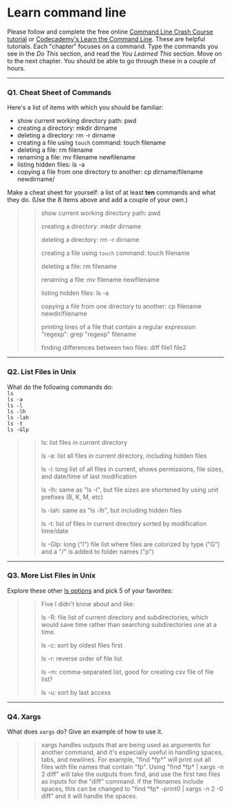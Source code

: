 # Learn command line

Please follow and complete the free online [Command Line Crash Course
tutorial](https://web.archive.org/web/20160708171659/http://cli.learncodethehardway.org/book/) or [Codecademy's Learn the Command Line](https://www.codecademy.com/learn/learn-the-command-line). These are helpful tutorials. Each "chapter" focuses on a command. Type the commands you see in the _Do This_ section, and read the _You Learned This_ section. Move on to the next chapter. You should be able to go through these in a couple of hours.

---

### Q1.  Cheat Sheet of Commands  

Here's a list of items with which you should be familiar:  
* show current working directory path: pwd
* creating a directory: mkdir dirname
* deleting a directory: rm -r dirname
* creating a file using `touch` command: touch filename
* deleting a file: rm filename
* renaming a file: mv filename newfilename
* listing hidden files: ls -a
* copying a file from one directory to another: cp dirname/filename newdirname/

Make a cheat sheet for yourself: a list of at least **ten** commands and what they do.  (Use the 8 items above and add a couple of your own.)  

> > show current working directory path:
> > pwd
> >
> >
> > creating a directory: mkdir dirname
> > 
> > 
> > deleting a directory: rm -r dirname
> > 
> >
> > creating a file using `touch` command: touch filename
> >
> > 
> > deleting a file: rm filename
> >
> > 
> > renaming a file: mv filename newfilename
> > 
> >
> > listing hidden files: ls -a
> >
> >
> > copying a file from one directory to another: cp filename newdir/filename
> >
> >
> > printing lines of a file that contain a regular expression "regexp": grep "regexp" filename
> > 
> >
> > finding differences between two files: diff file1 file2

---

### Q2.  List Files in Unix   

What do the following commands do:  
`ls`  
`ls -a`  
`ls -l`  
`ls -lh`  
`ls -lah`  
`ls -t`  
`ls -Glp`  

> > ls: list files in current directory
> > 
> >
> > ls -a: list all files in current directory, including hidden files
> > 
> >
> > ls -l: long list of all files in current, shows permissions, file sizes, and date/time of last modification
> > 
> >
> > ls -lh: same as "ls -l", but file sizes are shortened by using unit prefixes (B, K, M, etc)
> > 
> >
> > ls -lah: same as "ls -lh", but including hidden files
> > 
> >
> > ls -t: list of files in current directory sorted by modification time/date
> > 
> >
> > ls -Glp: long ("l") file list where files are colorized by type ("G") and a "/" is added to folder names ("p")

---

### Q3.  More List Files in Unix  

Explore these other [ls options](http://www.techonthenet.com/unix/basic/ls.php) and pick 5 of your favorites:

> > Five I didn't know about and like:
> > 
> >
> > ls -R: file list of current directory and subdirectories, which would save time rather than searching subdirectories one at a time.
> > 
> >
> > ls -c: sort by oldest files first
> > 
> >
> > ls -r: reverse order of file list
> > 
> >
> > ls -m: comma-separated list, good for creating csv file of file list?
> > 
> >
> > ls -u: sort by last access

---

### Q4.  Xargs   

What does `xargs` do? Give an example of how to use it.

> > xargs handles outputs that are being used as arguments for another command, and it's especially useful in handling spaces, tabs, and newlines.  For example, "find \*fp\*" will print out all files with file names that contain "fp".  Using "find \*fp\* | xargs -n 2 diff" will take the outputs from find, and use the first two files as inputs for the "diff" command.  If the filenames include spaces, this can be changed to "find \*fp\* -print0 | xargs -n 2 -0 diff" and it will handle the spaces.

 

